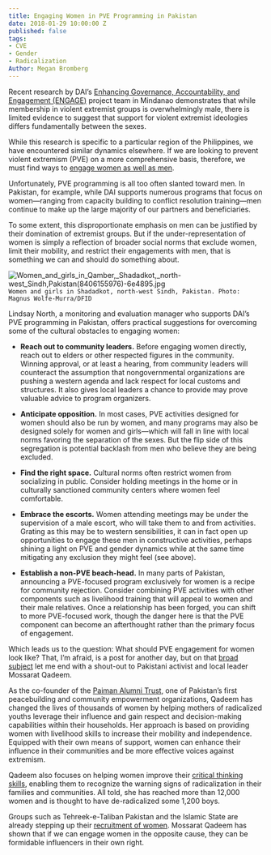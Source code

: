 ```yaml
---
title: Engaging Women in PVE Programming in Pakistan
date: 2018-01-29 10:00:00 Z
published: false
tags:
- CVE
- Gender
- Radicalization
Author: Megan Bromberg
---
```


Recent research by DAI’s [Enhancing Governance, Accountability, and Engagement (ENGAGE)](https://www.dai.com/our-work/projects/philippines-enhancing-governance-accountability-and-engagement-engage) project team in Mindanao demonstrates that while membership in violent extremist groups is overwhelmingly male, there is limited evidence to suggest that support for violent extremist ideologies differs fundamentally between the sexes.

<!--more-->

While this research is specific to a particular region of the Philippines, we have encountered similar dynamics elsewhere. If we are looking to prevent violent extremism (PVE) on a more comprehensive basis, therefore, we must find ways to [engage women as well as men](https://www.usip.org/publications/2015/05/women-preventing-violent-extremism).

Unfortunately, PVE programming is all too often slanted toward men. In Pakistan, for example, while DAI supports numerous programs that focus on women—ranging from capacity building to conflict resolution training—men continue to make up the large majority of our partners and beneficiaries.

To some extent, this disproportionate emphasis on men can be justified by their domination of extremist groups. But if the under-representation of women is simply a reflection of broader social norms that exclude women, limit their mobility, and restrict their engagements with men, that is something we can and should do something about.

![Women_and_girls_in_Qamber,_Shadadkot,_north-west_Sindh,_Pakistan_(8406155976)-6e4895.jpg](/uploads/Women_and_girls_in_Qamber,_Shadadkot,_north-west_Sindh,_Pakistan_(8406155976)-6e4895.jpg)`Women and girls in Shadadkot, north-west Sindh, Pakistan. Photo: Magnus Wolfe-Murra/DFID`

Lindsay North, a monitoring and evaluation manager who supports DAI’s PVE programming in Pakistan, offers practical suggestions for overcoming some of the cultural obstacles to engaging women:

* **Reach out to community leaders.** Before engaging women directly, reach out to elders or other respected figures in the community. Winning approval, or at least a hearing, from community leaders will counteract the assumption that nongovernmental organizations are pushing a western agenda and lack respect for local customs and structures. It also gives local leaders a chance to provide may prove valuable advice to program organizers.

* **Anticipate opposition.** In most cases, PVE activities designed for women should also be run by women, and many programs may also be designed solely for women and girls—which will fall in line with local norms favoring the separation of the sexes. But the flip side of this segregation is potential backlash from men who believe they are being excluded.

* **Find the right space.** Cultural norms often restrict women from socializing in public. Consider holding meetings in the home or in culturally sanctioned community centers where women feel comfortable.

* **Embrace the escorts.** Women attending meetings may be under the supervision of a male escort, who will take them to and from activities. Grating as this may be to western sensibilities, it can in fact open up opportunities to engage these men in constructive activities, perhaps shining a light on PVE and gender dynamics while at the same time mitigating any exclusion they might feel (see above).

* **Establish a non-PVE beach-head.** In many parts of Pakistan, announcing a PVE-focused program exclusively for women is a recipe for community rejection. Consider combining PVE activities with other components such as livelihood training that will appeal to women and their male relatives. Once a relationship has been forged, you can shift to more PVE-focused work, though the danger here is that the PVE component can become an afterthought rather than the primary focus of engagement.

Which leads us to the question: What should PVE engagement for women look like? That, I’m afraid, is a post for another day, but on that [broad subject](https://reliefweb.int/report/world/women-and-countering-violent-extremism) let me end with a shout-out to Pakistani activist and local leader Mossarat Qadeem.

As the co-founder of the [Paiman Alumni Trust](https://www.peaceinsight.org/conflicts/pakistan/peacebuilding-organisations/paiman-alumni-trust-paiman/), one of Pakistan’s first peacebuilding and community empowerment organizations, Qadeem has changed the lives of thousands of women by helping mothers of radicalized youths leverage their influence and gain respect and decision-making capabilities within their households. Her approach is based on providing women with livelihood skills to increase their mobility and independence. Equipped with their own means of support, women can enhance their influence in their communities and be more effective voices against extremism.

Qadeem also focuses on helping women improve their [critical thinking skills](http://www.karunacenter.org/our-stories/our-20th-year-an-interview-with-mossarat-qadeem), enabling them to recognize the warning signs of radicalization in their families and communities. All told, she has reached more than 12,000 women and is thought to have de-radicalized some 1,200 boys.

Groups such as Tehreek-e-Taliban Pakistan and the Islamic State are already stepping up their [recruitment of women](https://www.dawn.com/news/1362987/wanted-violent-muslim-women). Mossarat Qadeem has shown that if we can engage women in the opposite cause, they can be formidable influencers in their own right.